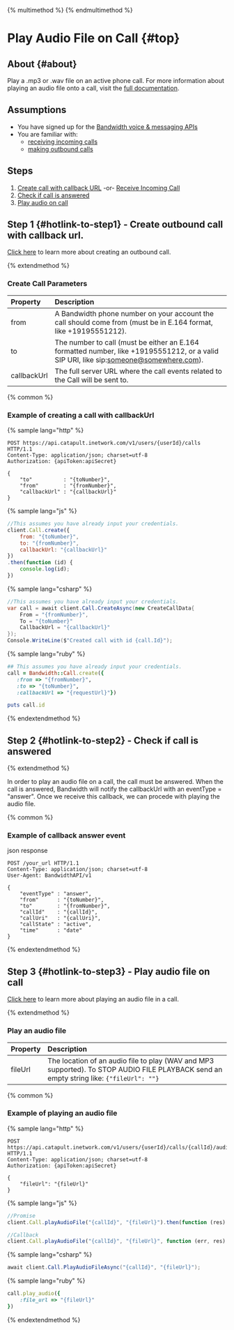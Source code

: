 {% multimethod %}
{% endmultimethod %}

# Play Audio File on Call {#top}

## About {#about}

Play a .mp3 or .wav file on an active phone call. For more information about playing an audio file onto a call, visit the [full documentation](https://dev.bandwidth.com/ap-docs/methods/calls/postCallsCallIdAudio.html).

## Assumptions
* You have signed up for the [Bandwidth voice & messaging APIs](https://app.bandwidth.com)
* You are familiar with:
	* [receiving incoming calls](incomingCallandMessaging.md)
	* [making outbound calls](outboundCall.md)

## Steps
1. [Create call with callback URL](./outboundCall.md) -or- [Receive Incoming Call](./incomingCallandMessaging.md)
2. [Check if call is answered]()
3. [Play audio on call](#play-audio)

## Step 1 {#hotlink-to-step1} - Create outbound call with callback url.

[Click here](https://dev.bandwidth.com/ap-docs/methods/calls/postCalls.html) to learn more about creating an outbound call.

{% extendmethod %}

### Create Call Parameters

| Property    | Description                            |
|:------------|:---------------------------------------|
| from | A Bandwidth phone number on your account the call should come from (must be in E.164 format, like +19195551212). |
| to | The number to call (must be either an E.164 formatted number, like +19195551212, or a valid SIP URI, like sip:someone@somewhere.com).|
| callbackUrl | The full server URL where the call events related to the Call will be sent to.|

{% common %}

### Example of creating a call with callbackUrl

{% sample lang="http" %}

```http
POST https://api.catapult.inetwork.com/v1/users/{userId}/calls HTTP/1.1
Content-Type: application/json; charset=utf-8
Authorization: {apiToken:apiSecret}

{
    "to"          : "{toNumber}",
    "from"        : "{fromNumber}",
    "callbackUrl" : "{callbackUrl}"
}
```

{% sample lang="js" %}

```js
//This assumes you have already input your credentials.
client.Call.create({
    from: "{toNumber}",
    to: "{fromNumber}",
    callbackUrl: "{callbackUrl}"
})
.then(function (id) {
    console.log(id);
})
```

{% sample lang="csharp" %}

```csharp
//This assumes you have already input your credentials.
var call = await client.Call.CreateAsync(new CreateCallData{
    From = "{fromNumber}",
    To = "{toNumber}"
    CallbackUrl = "{callbackUrl}"
});
Console.WriteLine($"Created call with id {call.Id}");
```

{% sample lang="ruby" %}

```ruby
## This assumes you have already input your credentials.
call = Bandwidth::Call.create({
   :from => "{fromNumber}",
   :to => "{toNumber}",
   :callbackUrl => "{requestUrl}"})

puts call.id
```

{% endextendmethod %}

## Step 2 {#hotlink-to-step2} - Check if call is answered

{% extendmethod %}

In order to play an audio file on a call, the call must be answered. When the call is answered, Bandwidth will notify the callbackUrl with an eventType = "answer". Once we receive this callback, we can procede with playing the audio file.


{% common %}

### Example of callback answer event

json response

```http
POST /your_url HTTP/1.1
Content-Type: application/json; charset=utf-8
User-Agent: BandwidthAPI/v1

{
    "eventType" : "answer",
    "from"      : "{toNumber}",
    "to"        : "{fromNumber}",
    "callId"    : "{callId}",
    "callUri"   : "{callUri}",
    "callState" : "active",
    "time"      : "date"
}
```


{% endextendmethod %}

## Step 3 {#hotlink-to-step3} - Play audio file on call

[Click here](https://dev.bandwidth.com/ap-docs/methods/calls/postCallsCallIdAudio.html) to learn more about playing an audio file in a call.

{% extendmethod %}

### Play an audio file

| Property    | Description                            |
|:------------|:---------------------------------------|
| fileUrl | The location of an audio file to play (WAV and MP3 supported). To STOP AUDIO FILE PLAYBACK send an empty string like: `{"fileUrl": ""}` |

{% common %}

### Example of playing an audio file

{% sample lang="http" %}

```http
POST https://api.catapult.inetwork.com/v1/users/{userId}/calls/{callId}/audio HTTP/1.1
Content-Type: application/json; charset=utf-8
Authorization: {apiToken:apiSecret}

{
    "fileUrl": "{fileUrl}"
}
```

{% sample lang="js" %}

```js
//Promise
client.Call.playAudioFile("{callId}", "{fileUrl}").then(function (res) {});

//Callback
client.Call.playAudioFile("{callId}", "{fileUrl}", function (err, res)
```

{% sample lang="csharp" %}

```csharp
await client.Call.PlayAudioFileAsync("{callId}", "{fileUrl}");
```

{% sample lang="ruby" %}

```ruby
call.play_audio({
    :file_url => "{fileUrl}"
})
```

{% endextendmethod %}

